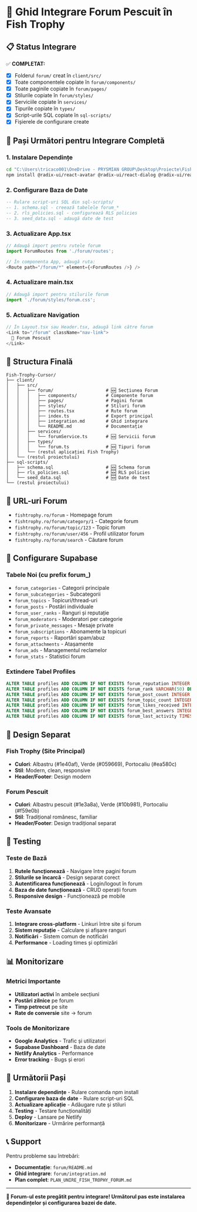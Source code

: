 # 🎣 Ghid Integrare Forum Pescuit în Fish Trophy

## 📋 Status Integrare

✅ **COMPLETAT:**
- [x] Folderul `forum/` creat în `client/src/`
- [x] Toate componentele copiate în `forum/components/`
- [x] Toate paginile copiate în `forum/pages/`
- [x] Stilurile copiate în `forum/styles/`
- [x] Serviciile copiate în `services/`
- [x] Tipurile copiate în `types/`
- [x] Script-urile SQL copiate în `sql-scripts/`
- [x] Fișierele de configurare create

## 🚀 Pași Următori pentru Integrare Completă

### **1. Instalare Dependințe**
```bash
cd "C:\Users\tricaco001\OneDrive - PRYSMIAN GROUP\Desktop\Proiecte\Fishing\Fish-Trophy-Cursor\client"
npm install @radix-ui/react-avatar @radix-ui/react-dialog @radix-ui/react-dropdown-menu @radix-ui/react-label @radix-ui/react-select @radix-ui/react-slot @radix-ui/react-tabs @radix-ui/react-toast @radix-ui/react-tooltip class-variance-authority clsx lucide-react sonner tailwind-merge tailwindcss-animate zod
```

### **2. Configurare Baza de Date**
```sql
-- Rulare script-uri SQL din sql-scripts/
-- 1. schema.sql - creează tabelele forum_*
-- 2. rls_policies.sql - configurează RLS policies
-- 3. seed_data.sql - adaugă date de test
```

### **3. Actualizare App.tsx**
```typescript
// Adaugă import pentru rutele forum
import ForumRoutes from './forum/routes';

// În componenta App, adaugă ruta:
<Route path="/forum/*" element={<ForumRoutes />} />
```

### **4. Actualizare main.tsx**
```typescript
// Adaugă import pentru stilurile forum
import './forum/styles/forum.css';
```

### **5. Actualizare Navigation**
```typescript
// În Layout.tsx sau Header.tsx, adaugă link către forum
<Link to="/forum" className="nav-link">
  🎣 Forum Pescuit
</Link>
```

## 📁 Structura Finală

```
Fish-Trophy-Cursor/
├── client/
│   ├── src/
│   │   ├── forum/                    # 🆕 Secțiunea Forum
│   │   │   ├── components/           # Componente forum
│   │   │   ├── pages/                # Pagini forum
│   │   │   ├── styles/               # Stiluri forum
│   │   │   ├── routes.tsx            # Rute forum
│   │   │   ├── index.ts              # Export principal
│   │   │   ├── integration.md        # Ghid integrare
│   │   │   └── README.md             # Documentație
│   │   ├── services/
│   │   │   └── forumService.ts       # 🆕 Servicii forum
│   │   ├── types/
│   │   │   └── forum.ts              # 🆕 Tipuri forum
│   │   └── (restul aplicației Fish Trophy)
│   └── (restul proiectului)
├── sql-scripts/
│   ├── schema.sql                    # 🆕 Schema forum
│   ├── rls_policies.sql              # 🆕 RLS policies
│   └── seed_data.sql                 # 🆕 Date de test
└── (restul proiectului)
```

## 🎯 URL-uri Forum

- `fishtrophy.ro/forum` - Homepage forum
- `fishtrophy.ro/forum/category/1` - Categorie forum
- `fishtrophy.ro/forum/topic/123` - Topic forum
- `fishtrophy.ro/forum/user/456` - Profil utilizator forum
- `fishtrophy.ro/forum/search` - Căutare forum

## 🔧 Configurare Supabase

### **Tabele Noi (cu prefix forum_)**
- `forum_categories` - Categorii principale
- `forum_subcategories` - Subcategorii
- `forum_topics` - Topicuri/thread-uri
- `forum_posts` - Postări individuale
- `forum_user_ranks` - Ranguri și reputație
- `forum_moderators` - Moderatori per categorie
- `forum_private_messages` - Mesaje private
- `forum_subscriptions` - Abonamente la topicuri
- `forum_reports` - Raportări spam/abuz
- `forum_attachments` - Atașamente
- `forum_ads` - Managementul reclamelor
- `forum_stats` - Statistici forum

### **Extindere Tabel Profiles**
```sql
ALTER TABLE profiles ADD COLUMN IF NOT EXISTS forum_reputation INTEGER DEFAULT 0;
ALTER TABLE profiles ADD COLUMN IF NOT EXISTS forum_rank VARCHAR(50) DEFAULT 'Începător';
ALTER TABLE profiles ADD COLUMN IF NOT EXISTS forum_post_count INTEGER DEFAULT 0;
ALTER TABLE profiles ADD COLUMN IF NOT EXISTS forum_topic_count INTEGER DEFAULT 0;
ALTER TABLE profiles ADD COLUMN IF NOT EXISTS forum_likes_received INTEGER DEFAULT 0;
ALTER TABLE profiles ADD COLUMN IF NOT EXISTS forum_best_answers INTEGER DEFAULT 0;
ALTER TABLE profiles ADD COLUMN IF NOT EXISTS forum_last_activity TIMESTAMP;
```

## 🎨 Design Separat

### **Fish Trophy (Site Principal)**
- **Culori**: Albastru (#1e40af), Verde (#059669), Portocaliu (#ea580c)
- **Stil**: Modern, clean, responsive
- **Header/Footer**: Design modern

### **Forum Pescuit**
- **Culori**: Albastru pescuit (#1e3a8a), Verde (#10b981), Portocaliu (#f59e0b)
- **Stil**: Tradițional românesc, familiar
- **Header/Footer**: Design tradițional separat

## 🚀 Testing

### **Teste de Bază**
1. **Rutele funcționează** - Navigare între pagini forum
2. **Stilurile se încarcă** - Design separat corect
3. **Autentificarea funcționează** - Login/logout în forum
4. **Baza de date funcționează** - CRUD operații forum
5. **Responsive design** - Funcționează pe mobile

### **Teste Avansate**
1. **Integrare cross-platform** - Linkuri între site și forum
2. **Sistem reputație** - Calculare și afișare ranguri
3. **Notificări** - Sistem comun de notificări
4. **Performance** - Loading times și optimizări

## 📊 Monitorizare

### **Metrici Importante**
- **Utilizatori activi** în ambele secțiuni
- **Postări zilnice** pe forum
- **Timp petrecut** pe site
- **Rate de conversie** site → forum

### **Tools de Monitorizare**
- **Google Analytics** - Trafic și utilizatori
- **Supabase Dashboard** - Baza de date
- **Netlify Analytics** - Performance
- **Error tracking** - Bugs și erori

## 🎯 Următorii Pași

1. **Instalare dependințe** - Rulare comanda npm install
2. **Configurare baza de date** - Rulare script-uri SQL
3. **Actualizare aplicație** - Adăugare rute și stiluri
4. **Testing** - Testare funcționalități
5. **Deploy** - Lansare pe Netlify
6. **Monitorizare** - Urmărire performanță

## 📞 Support

Pentru probleme sau întrebări:
- **Documentație**: `forum/README.md`
- **Ghid integrare**: `forum/integration.md`
- **Plan complet**: `PLAN_UNIRE_FISH_TROPHY_FORUM.md`

---

**🏁 Forum-ul este pregătit pentru integrare! Următorul pas este instalarea dependințelor și configurarea bazei de date.**
